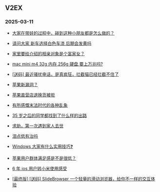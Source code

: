 ## V2EX 
### 2025-03-11

+ [大家在带娃的过程中，碰到这种小朋友都是怎么做的？](https://www.v2ex.com/t/1117126)

+ [请问大家 新车选择白色车漆 后期会发黄吗](https://www.v2ex.com/t/1117141)

+ [家里要给介绍的相亲对象是个富家女？](https://www.v2ex.com/t/1117164)

+ [mac mini m4 32g 内存,256g 硬盘,要上万兆吗?](https://www.v2ex.com/t/1117170)

+ [[送码] 最近骚扰电话，是真疯狂，拦截猫已经拦截不住了](https://www.v2ex.com/t/1117262)

+ [苹果新漏洞？](https://www.v2ex.com/t/1117175)

+ [苹果直营店退换货被拒](https://www.v2ex.com/t/1117299)

+ [有所感慨末法时代的各种乱象](https://www.v2ex.com/t/1117254)

+ [35 岁之后的同学都找到了什么样的出路](https://www.v2ex.com/t/1117247)

+ [求助，第一次遇到家人去世](https://www.v2ex.com/t/1117397)

+ [泪点低有治吗](https://www.v2ex.com/t/1117416)

+ [Windows 大家有什么实用技巧❓](https://www.v2ex.com/t/1117268)

+ [苹果用户群体满足感是不是很低？](https://www.v2ex.com/t/1117467)

+ [6 年 ios 用户转小米使用感受](https://www.v2ex.com/t/1117466)

+ [[最终版] [送码] SlideBrowser 一个轻量的滑动浏览器，给你不一样的交互体验](https://www.v2ex.com/t/1117474)

